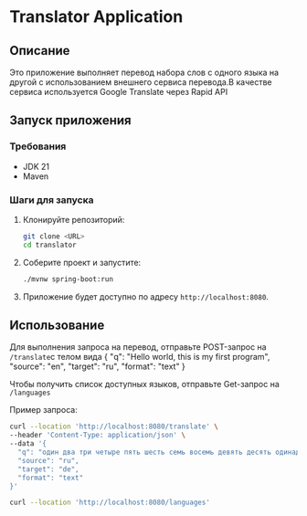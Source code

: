# Translator Application

## Описание
Это приложение выполняет перевод набора слов с одного языка на другой с использованием внешнего сервиса перевода.В качестве сервиса используется Google Translate через Rapid API

## Запуск приложения

### Требования
- JDK 21
- Maven

### Шаги для запуска
1. Клонируйте репозиторий:
    ```sh
    git clone <URL>
    cd translator
    ```

2. Соберите проект и запустите:
    ```sh
    ./mvnw spring-boot:run
    ```

3. Приложение будет доступно по адресу `http://localhost:8080`.

## Использование
Для выполнения запроса на перевод, отправьте POST-запрос на `/translate`с телом вида
{
  "q": "Hello world, this is my first program",
  "source": "en",
  "target": "ru",
  "format": "text"
}

Чтобы получить список доступных языков, отправьте Get-запрос на `/languages`

Пример запроса:
```sh
curl --location 'http://localhost:8080/translate' \
--header 'Content-Type: application/json' \
--data '{
  "q": "один два три четыре пять шесть семь восемь девять десять одинадцать двенадцать тринадцать четырнадцать пятнадцать шеснадцать семнадцать восемнадцать девятнадцать двадцать",
  "source": "ru",
  "target": "de",
  "format": "text"
}'

curl --location 'http://localhost:8080/languages'
